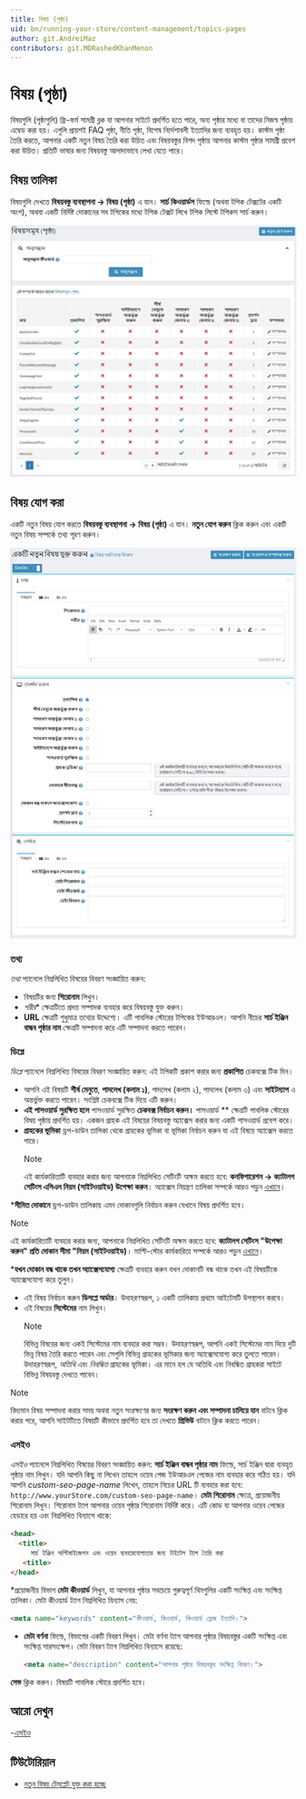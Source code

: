 ```yaml
---
title: বিষয় (পৃষ্ঠা)
uid: bn/running-your-store/content-management/topics-pages
author: git.AndreiMaz
contributors: git.MDRashedKhanMenon
---
```


# বিষয় (পৃষ্ঠা)

বিষয়গুলি (পৃষ্ঠাগুলি) ফ্রি-ফর্ম সামগ্রী ব্লক যা আপনার সাইটে প্রদর্শিত হতে পারে, অন্য পৃষ্ঠার মধ্যে বা তাদের নিজস্ব পৃষ্ঠায় এম্বেড করা হয়। এগুলি প্রায়শই FAQ পৃষ্ঠা, নীতি পৃষ্ঠা, বিশেষ নির্দেশাবলী ইত্যাদির জন্য ব্যবহৃত হয়। কাস্টম পৃষ্ঠা তৈরি করতে, আপনার একটি নতুন বিষয় তৈরি করা উচিত এবং বিষয়বস্তুর বিশদ পৃষ্ঠায় আপনার কাস্টম পৃষ্ঠার সামগ্রী প্রবেশ করা উচিত। প্রতিটি ভাষার জন্য বিষয়বস্তু আলাদাভাবে লেখা যেতে পারে।

## বিষয় তালিকা

বিষয়গুলি দেখতে **বিষয়বস্তু ব্যবস্থাপনা → বিষয় (পৃষ্ঠা)** এ যান।
**সার্চ কিওয়ার্ডস** ফিল্ডে (অথবা টপিক টেক্সটের একটি অংশ), অথবা একটি নির্দিষ্ট দোকানের সব টপিকের মধ্যে টপিক টেক্সট লিখে টপিক লিস্টে টপিকস সার্চ করুন।

![প১](_static/topics-pages/topic-list.jpg)

## বিষয় যোগ করা

একটি নতুন বিষয় যোগ করতে **বিষয়বস্তু ব্যবস্থাপনা → বিষয় (পৃষ্ঠা)** এ যান।
**নতুন যোগ করুন** ক্লিক করুন এবং একটি নতুন বিষয় সম্পর্কে তথ্য পূরণ করুন।

![প২](_static/topics-pages/new-topic.jpg)

### তথ্য

*তথ্য* প্যানেলে নিম্নলিখিত বিষয়ের বিবরণ সংজ্ঞায়িত করুন:

* বিষয়টির জন্য **শিরোনাম** লিখুন।
* *শরীর** ক্ষেত্রটিতে প্রদত্ত সম্পাদক ব্যবহার করে বিষয়বস্তু যুক্ত করুন।
* **URL** ক্ষেত্রটি শুধুমাত্র তথ্যের উদ্দেশ্যে। এটি পাবলিক স্টোরের টপিকের ইউআরএল। আপনি নীচের **সার্চ ইঞ্জিন বান্ধব পৃষ্ঠার নাম** ক্ষেত্রটি সম্পাদনা করে এটি সম্পাদনা করতে পারেন।

### ডিপ্লে

*ডিপ্লে* প্যানেলে নিম্নলিখিত বিষয়ের বিবরণ সংজ্ঞায়িত করুন:
এই টপিকটি প্রকাশ করার জন্য **প্রকাশিত** চেকবক্সে টিক দিন।
* আপনি এই বিষয়টি **শীর্ষ মেনুতে**, **পাদলেখ (কলাম ১)**, পাদলেখ (কলাম ২), পাদলেখ (কলাম ৩) এবং **সাইটম্যাপ** এ অন্তর্ভুক্ত করতে পারেন। সংশ্লিষ্ট চেকবক্সে টিক দিয়ে এটি করুন।
* **এই পাসওয়ার্ড সুরক্ষিত হলে** পাসওয়ার্ড সুরক্ষিত **চেকবক্স নির্বাচন করুন।** পাসওয়ার্ড ** ক্ষেত্রটি পাবলিক স্টোরের বিষয় পৃষ্ঠায় প্রদর্শিত হয়। একজন গ্রাহক এই বিষয়ের বিষয়বস্তু অ্যাক্সেস করার জন্য একটি পাসওয়ার্ড প্রবেশ করে।
* **গ্রাহকের ভূমিকা** ড্রপ-ডাউন তালিকা থেকে গ্রাহকের ভূমিকা বা ভূমিকা নির্বাচন করুন যা এই বিষয়ে অ্যাক্সেস করতে পারে।
  > [!NOTE]
  >
  > এই কার্যকারিতাটি ব্যবহার করার জন্য আপনাকে নিম্নলিখিত সেটিংটি অক্ষম করতে হবে: **কনফিগারেশন → ক্যাটালগ সেটিংস এসিএল নিয়ম (সাইটওয়াইড) উপেক্ষা করুন**। অ্যাক্সেস নিয়ন্ত্রণ তালিকা সম্পর্কে আরও পড়ুন [এখানে](xref:bn/running-your-store/customer-management/access-control-list)।

***সীমিত দোকানে** ড্রপ-ডাউন তালিকায় এমন দোকানগুলি নির্বাচন করুন যেখানে বিষয় প্রদর্শিত হবে।
  > [!NOTE]
  >
> এই কার্যকারিতাটি ব্যবহার করার জন্য, আপনাকে নিম্নলিখিত সেটিংটি অক্ষম করতে হবে: **ক্যাটালগ সেটিংস "উপেক্ষা করুন" প্রতি দোকান সীমা "নিয়ম (সাইটওয়াইড)**। মাল্টি-স্টোর কার্যকারিতা সম্পর্কে আরও পড়ুন [এখানে](xref:bn/getting-start/advanced-configuration/multi-store)।

***যখন দোকান বন্ধ থাকে তখন অ্যাক্সেসযোগ্য** ক্ষেত্রটি ব্যবহার করুন যখন দোকানটি বন্ধ থাকে তখন এই বিষয়টিকে অ্যাক্সেসযোগ্য করে তুলুন।
* এই বিষয় নির্বাচন করুন **ডিসপ্লে অর্ডার**। উদাহরণস্বরূপ, ১ একটি তালিকায় প্রথমে আইটেমটি উপস্থাপন করবে।
* এই বিষয়ের **সিস্টেমের** নাম লিখুন।
  > [!NOTE]
  >
  > বিভিন্ন বিষয়ের জন্য একই সিস্টেমের নাম ব্যবহার করা সম্ভব। উদাহরণস্বরূপ, আপনি একই সিস্টেমের নাম দিয়ে দুটি ভিন্ন বিষয় তৈরি করতে পারেন এবং সেগুলি বিভিন্ন গ্রাহকের ভূমিকার জন্য অ্যাক্সেসযোগ্য করে তুলতে পারেন। উদাহরণস্বরূপ, *অতিথি* এবং *নিবন্ধিত* গ্রাহকের ভূমিকা। এর মানে হল যে অতিথি এবং নিবন্ধিত গ্রাহকরা সাইটে বিভিন্ন বিষয়বস্তু দেখতে পাবেন।

> [!NOTE]
>
> বিদ্যমান বিষয় সম্পাদনা করার সময় অথবা নতুন সংরক্ষণের জন্য **সংরক্ষণ করুন এবং সম্পাদনা চালিয়ে যান** বাটনে ক্লিক করার পরে, আপনি সাইটটিতে বিষয়টি কীভাবে প্রদর্শিত হবে তা দেখতে **প্রিভিউ** বাটনে ক্লিক করতে পারেন।

### এসইও

*এসইও* প্যানেলে নিম্নলিখিত বিষয়ের বিবরণ সংজ্ঞায়িত করুন:
**সার্চ ইঞ্জিন বান্ধব পৃষ্ঠার নাম** ফিল্ডে, সার্চ ইঞ্জিন দ্বারা ব্যবহৃত পৃষ্ঠার নাম লিখুন। যদি আপনি কিছু না লিখেন তাহলে ওয়েব পেজ ইউআরএল পেজের নাম ব্যবহার করে গঠিত হয়। যদি আপনি *custom-seo-page-name* লিখেন, তাহলে নিচের URL টি ব্যবহার করা হবে: `http://www.yourStore.com/custom-seo-page-name`।
**মেটা শিরোনাম** ক্ষেত্রে, প্রয়োজনীয় শিরোনাম লিখুন। শিরোনাম ট্যাগ আপনার ওয়েব পৃষ্ঠার শিরোনাম নির্দিষ্ট করে। এটি কোড যা আপনার ওয়েব পেজের হেডারে হয় এবং নিম্নলিখিত বিন্যাসে থাকে:

   ```html
   <head>
     <title>
        সার্চ ইঞ্জিন অপ্টিমাইজেশন এবং ওয়েব ব্যবহারযোগ্যতার জন্য টাইটেল ট্যাগ তৈরি করা
      <title>
   </head>
   ```
*প্রয়োজনীয় বিভাগ **মেটা কীওয়ার্ড** লিখুন, যা আপনার পৃষ্ঠার সবচেয়ে গুরুত্বপূর্ণ থিমগুলির একটি সংক্ষিপ্ত এবং সংক্ষিপ্ত তালিকা। মেটা কীওয়ার্ড ট্যাগ নিম্নলিখিত বিন্যাস নেয়:

   ```html
   <meta name="keywords" content="কীওয়ার্ড, কিওয়ার্ড, কিওয়ার্ড ফ্রেজ ইত্যাদি।">
   ```

* **মেটা বর্ণনা** ফিল্ডে, বিভাগের একটি বিবরণ লিখুন। মেটা বর্ণনা ট্যাগ আপনার পৃষ্ঠার বিষয়বস্তুর একটি সংক্ষিপ্ত এবং সংক্ষিপ্ত সারসংক্ষেপ। মেটা বিবরণ ট্যাগ নিম্নলিখিত বিন্যাসে রয়েছে:

   ```html
   <meta name="description" content="আপনার পৃষ্ঠার বিষয়বস্তুর সংক্ষিপ্ত বিবরণ।">
   ```

**সেভ** ক্লিক করুন। বিষয়টি পাবলিক স্টোরে প্রদর্শিত হবে।

## আরো দেখুন

-[এসইও](xref:bn/running-your-store/search-engine-optimization)

## টিউটোরিয়াল

- [নতুন বিষয় টেমপ্লেট যুক্ত করা হচ্ছে](https://www.youtube.com/watch?v=M-g4Ux2GCaY)
